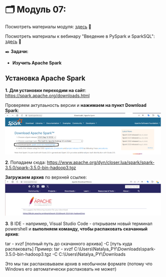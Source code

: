 # 🗂️ Модуль 07: 
Посмотреть материалы модуля: [здесь](https://github.com/Data-Learn/data-engineering/tree/master/DE-101%20Modules/Module07 "здесь") 📑


Посмотреть материалы к вебинару "Введение в PySpark и SparkSQL": [здесь](https://github.com/oleg-agapov/getting-started-with-pyspark-ru "здесь") 📑

✒️ **Задачи:** 
- **Изучить Apache Spark**

## Установка Apache Spark

**1. Для установки переходим на сайт**: https://spark.apache.org/downloads.html


Проверяем актулаьность версии и **нажимаем на пункт Download Spark**:
![cover](https://github.com/Malakhova-Natalya/Data_Learn/blob/main/DE-101/Module_07/download%20start.png)


**2**. Попадаем сюда: https://www.apache.org/dyn/closer.lua/spark/spark-3.5.0/spark-3.5.0-bin-hadoop3.tgz


**Загружаем архив** по верхней ссылке:
![cover](https://github.com/Malakhova-Natalya/Data_Learn/blob/main/DE-101/Module_07/download%20apache%20spark.png)


**3**. В IDE - например, Visual Studio Code - открываем новый терминал powershell и **выполняем команду, чтобы распаковать скачанный архив**:

   tar - xvzf [полный путь до скачанного архива] -C [путь куда распаковать]
   Пример:    tar - xvzf C:\Users\Natalya_PY\Downloads\spark-3.5.0-bin-hadoop3.tgz -C C:\Users\Natalya_PY\Downloads

Это мы так распаковываем архив в необычном формате (потому что Windows его автоматически распаковать не может)
